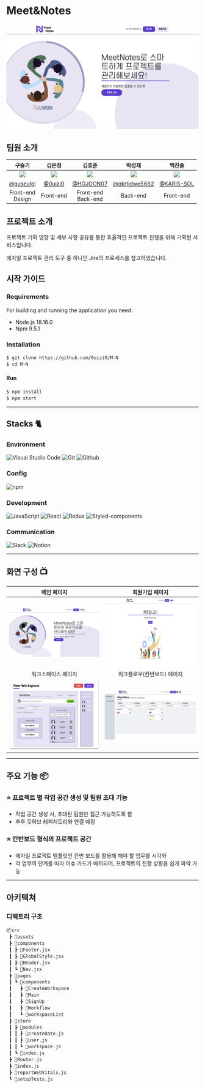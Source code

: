 # Meet&Notes

<div align="center">
  <img width="529" alt="main" src="./src/assets/images/main.png">
</div>

## 팀원 소개

|                                      구슬기                                      |                                      김은정                                      |                                      김호준                                      |                                     박성재                                      |                                      백진솔                                      |
| :------------------------------------------------------------------------------: | :------------------------------------------------------------------------------: | :------------------------------------------------------------------------------: | :-----------------------------------------------------------------------------: | :------------------------------------------------------------------------------: |
| <img width="160px" src="https://avatars.githubusercontent.com/u/103307233?v=4"/> | <img width="160px" src="https://avatars.githubusercontent.com/u/102431281?v=4"/> | <img width="160px" src="https://avatars.githubusercontent.com/u/108918379?v=4"/> | <img width="160px" src="https://avatars.githubusercontent.com/u/71877347?v=4"/> | <img width="160px" src="https://avatars.githubusercontent.com/u/121254493?v=4"/> |
|                     [@guseulgi](https://github.com/guseulgi)                     |                       [@0uizi0](https://github.com/0uizi0)                       |                     [@HOJOON07](https://github.com/HOJOON07)                     |                [@qkrtjdwo5662](https://github.com/qkrtjdwo5662)                 |                    [@KARIS-SOL](https://github.com/KARIS-SOL)                    |
|                              Front-end <br/> Design                              |                                    Front-end                                     |                             Front-end <br/> Back-end                             |                                    Back-end                                     |                                    Front-end                                     |

## 프로젝트 소개

프로젝트 기획 방향 및 세부 사항 공유를 통한 효율적인 프로젝트 진행을 위해 기획된 서비스입니다.

애자일 프로젝트 관리 도구 중 하나인 Jira의 프로세스를 참고하였습니다.

## 시작 가이드

### Requirements

For building and running the application you need:

- Node.js 18.16.0
- Npm 9.5.1

### Installation

```bash
$ git clone https://github.com/0uizi0/M-N
$ cd M-N
```

#### Run

```bash
$ npm install
$ npm start
```

---

## Stacks 🐈

### Environment

![Visual Studio Code](https://img.shields.io/badge/Visual%20Studio%20Code-007ACC?style=for-the-badge&logo=Visual%20Studio%20Code&logoColor=white)
![Git](https://img.shields.io/badge/Git-F05032?style=for-the-badge&logo=Git&logoColor=white)
![Github](https://img.shields.io/badge/GitHub-181717?style=for-the-badge&logo=GitHub&logoColor=white)

### Config

![npm](https://img.shields.io/badge/npm-CB3837?style=for-the-badge&logo=npm&logoColor=white)

### Development

![JavaScript](https://img.shields.io/badge/JavaScript-F7DF1E?style=for-the-badge&logo=Javascript&logoColor=white)
![React](https://img.shields.io/badge/React-20232A?style=for-the-badge&logo=react&logoColor=61DAFB)
![Redux](https://img.shields.io/badge/redux-764ABC?style=for-the-badge&logo=redux&logoColor=white)
![Styled-components](https://img.shields.io/badge/styled_components-DB7093?style=for-the-badge&logo=styled_components&logoColor=white")

### Communication

![Slack](https://img.shields.io/badge/Slack-4A154B?style=for-the-badge&logo=Slack&logoColor=white)
![Notion](https://img.shields.io/badge/Notion-000000?style=for-the-badge&logo=Notion&logoColor=white)

---

## 화면 구성 📺

|                               메인 페이지                               |                           회원가입 페이지                            |
| :---------------------------------------------------------------------: | :------------------------------------------------------------------: |
|          <img width="329" src="./src/assets/images/main.png"/>          | <img width="329" height="180" src="./src/assets/images/signup.png"/> |
|                           워크스페이스 페이지                           |                     워크플로우(칸반보드) 페이지                      |
| <img width="329" height='184' src="./src/assets/images/workspace.png"/> |      <img width="329" src="./src/assets/images/workflow.png"/>       |

---

## 주요 기능 📦

### ⭐️ 프로젝트 별 작업 공간 생성 및 팀원 초대 기능

- 작업 공간 생성 시, 초대된 팀원만 접근 가능하도록 함
- 추후 깃허브 레퍼지토리와 연결 예정

### ⭐️ 칸반보드 형식의 프로젝트 공간

- 애자일 프로젝트 템플릿인 칸반 보드를 활용해 해야 할 업무를 시각화
- 각 업무의 단계를 따라 이슈 카드가 배치되어, 프로젝트의 진행 상황을 쉽게 파악 가능

---

## 아키텍쳐

### 디렉토리 구조

```bash
📦src
 ┣ 📂assets
 ┣ 📂components
 ┃ ┣ 📜Footer.jsx
 ┃ ┣ 📜GlobalStyle.jsx
 ┃ ┣ 📜Header.jsx
 ┃ ┗ 📜Nav.jsx
 ┣ 📂pages
 ┃ ┗ 📂components
 ┃   ┣ 📂CreateWorkspace
 ┃   ┣ 📂Main
 ┃   ┣ 📂SignUp
 ┃   ┣ 📂Workflow
 ┃   ┗ 📂workspaceList
 ┣ 📂store
 ┃ ┣ 📂modules
 ┃ ┃ ┣ 📜createDate.js
 ┃ ┃ ┣ 📜user.js
 ┃ ┃ ┗ 📜workspace.js
 ┃ ┗ 📜index.js
 ┣ 📜Router.js
 ┣ 📜index.js
 ┣ 📜reportWebVitals.js
 ┗ 📜setupTests.js
```
